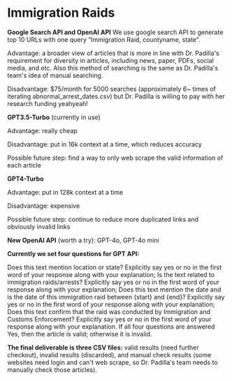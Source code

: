 # Immigration Raids

**Google Search API and OpenAI API**
We use google search API to generate top 10 URLs with one query “Immigration Raid, countyname, state”.

Advantage: a broader view of articles that is more in line with Dr. Padilla's requirement for diversity in articles, including news, paper, PDFs, social media, and etc. Also this method of searching is the same as Dr. Padilla's team's idea of manual searching.

Disadvantage: $75/month for 5000 searches (approximately 6~ times of iterating abnormal_arrest_dates.csv) but Dr. Padilla is willing to pay with her research funding yeahyeah!

**GPT3.5-Turbo** (currently in use)

Advantage: really cheap

Disadvantage: put in 16k context at a time, which reduces accuracy 

Possible future step: find a way to only web scrape the valid information of each article

**GPT4-Turbo**

Advantage: put in 128k context at a time

Disadvantage: expensive

Possible future step: continue to reduce more duplicated links and obviously invalid links

**New OpenAI API** (worth a try): GPT-4o, GPT-4o mini

**Currently we set four questions for GPT API:**

Does this text mention location or state? Explicitly say yes or no in the first word of your response along with your explanation;
Is the text related to immigration raids/arrests? Explicitly say yes or no in the first word of your response along with your explanation;
Does this text mention the date and is the date of this immigration raid between {start} and {end}? Explicitly say yes or no in the first word of your response along with your explanation;
Does this text confirm that the raid was conducted by Immigration and Customs Enforcement? Explicitly say yes or no in the first word of your response along with your explanation. If all four questions are answered Yes, then the article is valid; otherwise it is invalid.

**The final deliverable is three CSV files:** valid results (need further checkout), invalid results (discarded), and manual check results (some websites need login and can't web scrape, so Dr. Padilla's team needs to manually check those articles).
